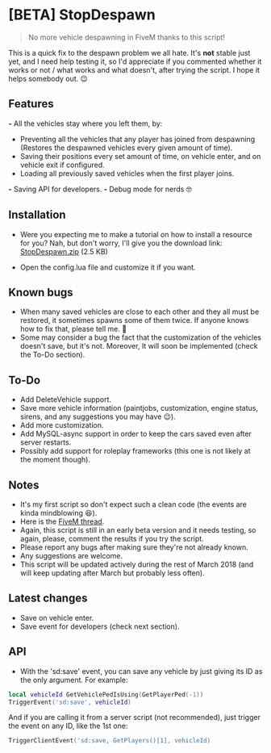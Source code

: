 # [BETA] StopDespawn

> No more vehicle despawning in FiveM thanks to this script!

This is a quick fix to the despawn problem we all hate. It's **not** stable just yet, and I need help testing it, so I'd appreciate if you commented whether it works or not / what works and what doesn't, after trying the script. 
I hope it helps somebody out. :wink: 

## Features

**-** All the vehicles stay where you left them, by:
- Preventing all the vehicles that any player has joined from despawning (Restores the despawned vehicles every given amount of time).
- Saving their positions every set amount of time, on vehicle enter, and on vehicle exit if configured.
- Loading all previously saved vehicles when the first player joins.

**-** Saving API for developers.
**-** Debug mode for nerds :nerd_face:

## Installation

- Were you expecting me to make a tutorial on how to install a resource for you? Nah, but don't worry, I'll give you the download link: <a class="attachment" href="/uploads/default/original/3X/8/a/8ae7d9e5998eb4430767da91515a82e0e84ec853.zip">StopDespawn.zip</a> (2.5 KB)

- Open the config.lua file and customize it if you want.

## Known bugs

- When many saved vehicles are close to each other and they all must be restored, it sometimes spawns some of them twice. If anyone knows how to fix that, please tell me. :pray:
- Some may consider a bug the fact that the customization of the vehicles doesn't save, but it's not. Moreover, It will soon be implemented (check the To-Do section).

## To-Do

- Add DeleteVehicle support.
- Save more vehicle information (paintjobs, customization, engine status, sirens, and any suggestions you may have :wink:).
- Add more customization.
- Add MySQL-async support in order to keep the cars saved even after server restarts.
- Possibly add support for roleplay frameworks (this one is not likely at the moment though).

## Notes

- It's my first script so don't expect such a clean code (the events are kinda mindblowing :laughing:).
- Here is the <a href="https://forum.fivem.net/t/beta-stop-vehicle-despawning/92696">FiveM thread</a>.
- Again, this script is still in an early beta version and it needs testing, so again, please, comment the results if you try the script.
- Please report any bugs after making sure they're not already known.
- Any suggestions are welcome.
- This script will be updated actively during the rest of March 2018 (and will keep updating after March but probably less often).

## Latest changes

+ Save on vehicle enter.
+ Save event for developers (check next section).

## API

+ With the 'sd:save' event, you can save any vehicle by just giving its ID as the only argument. For example:
```lua
local vehicleId GetVehiclePedIsUsing(GetPlayerPed(-1))
TriggerEvent('sd:save', vehicleId)
```
And if you are calling it from a server script (not recommended), just trigger the event on any ID, like the 1st one:
```lua
TriggerClientEvent('sd:save, GetPlayers()[1], vehicleId)
```

